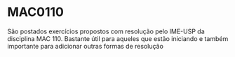 # MAC0110
São postados exercícios propostos com resolução pelo IME-USP da disciplina MAC 110.
Bastante útil para aqueles que estão iniciando e também importante para adicionar outras formas de resolução
